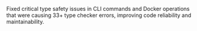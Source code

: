 Fixed critical type safety issues in CLI commands and Docker operations that were causing 33+ type checker errors, improving code reliability and maintainability.